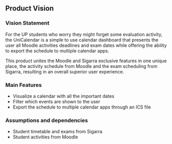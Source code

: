 ## Product Vision

### Vision Statement

For the UP students who worry they might forget some evaluation activity, the UniCalendar is a simple to use calendar dashboard that presents the user all Moodle activities deadlines and exam dates while offering the ability to export the schedule to multiple calendar apps.

This product unites the Moodle and Sigarra exclusive features in one unique place, the activity schedule from Moodle and the exam scheduling from Sigarra, resulting in an overall superior user experience.

### Main Features

 - Visualize a calendar with all the important dates
 - Filter which events are shown to the user
 - Export the schedule to multiple calendar apps through an ICS file

### Assumptions and dependencies

- Student timetable and exams from Sigarra
- Student activities from Moodle
